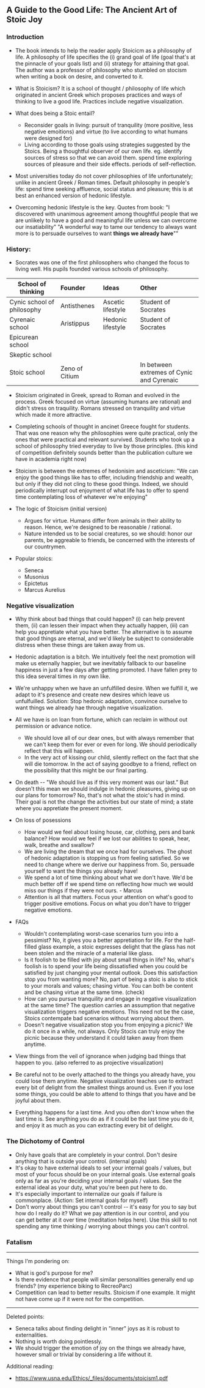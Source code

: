## A Guide to the Good Life: The Ancient Art of Stoic Joy

### Introduction

- The book intends to help the reader apply Stoicicm as a philosophy of life. A philosophy of life specifies the (i) grand goal of life (goal that's at the pinnacle of your goals list) and (ii) strategy for attaining that goal. The author was a professor of philosophy who stumbled on stocism when writing a book on desire, and converted to it.

- What is Stoicism? It is a school of thought / philosophy of life which originated in ancient Greek which proposes practices and ways of thinking to live a good life. Practices include negative visualization.

- What does being a Stoic entail?
	- Reconsider goals in living: pursuit of tranquility (more positive, less negative emoitions) and virtue (to live according to what humans were designed for)
	- Living according to those goals using strategies suggested by the Stoics. Being a thoughtful observer of our own life. eg. identify sources of stress so that we can avoid them. spend time exploring sources of pleasure and their side effects. periods of self-reflection.

- Most universities today do not cover philosophies of life unfortunately; unlike in ancient Greek / Roman times. Default philosophy in people's life: spend time seeking affluence, social status and pleasure; this is at best an enhanced version of hedonic lifestyle. 

- Overcoming hedonic lifestyle is the key. Quotes from book: "I discovered with unanimous agreement among thoughtful people that we are unlikely to have a good and meaningful life unless we can overcome our insatiability" "A wonderful way to tame our tendency to always want more is to persuade ourselves to want **things we already have**""

### History:

- Socrates was one of the first philosophers who changed the focus to living well. His pupils founded various schools of philosophy.

| School of thinking | Founder | Ideas  | Other  |
|-----------------|:-------------|:----------------|:---------------|
| Cynic school of philosophy | Antisthenes | Ascetic lifestyle | Student of Socrates  |
| Cyrenaic school | Aristippus | Hedonic lifestyle | Student of Socrates  |
| Epicurean school | | | |
| Skeptic school | | | |
| Stoic school | Zeno of Citium | | In between extremes of Cynic and Cyrenaic |

- Stoicism originated in Greek, spread to Roman and evolved in the process. Greek focused on virtue (assuming humans are rational) and didn't stress on traquility. Romans stressed on tranquility and virtue which made it more attractive.

- Completing schools of thought in ancinet Greece fought for students. That was one reason why the philosophies were quite practical, only the ones that were practical and relevant survived. Students who took up a school of philosophy tried everyday to live by those principles. (this kind of competition definitely sounds better than the publication culture we have in academia right now)
 
- Stoicism is between the extremes of hedonisim and asceticism: "We can enjoy the good things like has to offer, including friendship and wealth, but only if they did not cling to these good things. Indeed, we should periodically interrupt out enjoyment of what life has to offer to spend time contemplating loss of whatever we're enjoying"

- The logic of Stoicism (initial version)
	- Argues for virtue. Humans differ from animals in their ability to reason. Hence, we're designed to be reasonable / rational.
	- Nature intended us to be social creatures, so we should: honor our parents, be aggreable to friends, be concerned with the interests of our countrymen.

- Popular stoics:
	- Seneca
	- Musonius
	- Epictetus
	- Marcus Aurelius

### Negative visualization

- Why think about bad things that could happen? (i) can help prevent them, (ii) can lessen their impact when they actually happen, (iii) can help you appretiate what you have better. The alternative is to assume that good things are eternal, and we'd likely be subject to considerable distress when these things are taken away from us.

- Hedonic adaptation is a bitch. We intuitively feel the next promotion will make us eternally happier, but we inevitably fallback to our baseline happiness in just a few days after getting promoted. I have fallen prey to this idea several times in my own like. 

- We're unhappy when we have an unfulfilled desire. When we fulfill it, we adapt to it's presence and create new desires which leave us unfulfuilled. Solution: Stop hedonic adaptation, convince ourselve to want things we already hae through negative visualization.

- All we have is on loan from fortune, which can reclaim in without out permission or advance notice. 
	- We should love all of our dear ones, but with always remember that we can't keep them for ever or even for long. We should periodically reflect that this will happen. 
	- In the very act of kissing our child, silently reflect on the fact that she will die tomorrow. In the act of saying goodbye to a friend, reflect on the possibility that this might be our final parting. 

- On death -- "We should live as if this very moment was our last." But doesn't this mean we should indulge in hedonic pleasures, giving up on our plans for tomorrow? No, that's not what the stoic's had in mind. Their goal is not the change the activities but our state of mind; a state where you appretiate the present moment.

- On loss of posessions
	- How would we feel about losing house, car, clothing, pers and bank balance? How would we feel if we lost our abilities to speak, hear, walk, breathe and swallow?
	- We are living the dream that we once had for ourselves. The ghost of hedonic adaptation is stopping us from feeling satisfied. So we need to change where we derive our happiness from. So, persuade yourself to want the things you already have!
	- We spend a lot of time thinking about what we don't have. We'd be much better off if we spend time on reflecting how much we would miss our things if they were not ours. - Marcus 
	- Attention is all that matters. Focus your attention on what's good to trigger positive emotions. Focus on what you don't have to trigger negative emotions. 

- FAQs
	- Wouldn't contemplating worst-case scenarios turn you into a pessimist? No, it gives you a better appretiation for life. For the half-filled glass example, a stoic expresses delight that the glass has not been stolen and the miracle of a material like glass. 
	- Is it foolish to be filled with joy about small things in life? No, what's foolish is to spend your life being dissatisfied when you could be satisfied by just changing your mental outlook. Does this satisfaction stop you from wanting more? No, part of being a stoic is also to stick to your morals and values; chasing virtue. You can both be content and be chasing virtue at the same time. (check)
	- How can you pursue tranquility and engage in negative visualization at the same time? The question carries an assumption that negative visualization triggers negative emotions. This need not be the case, Stoics contempate bad scenarios without worrying about them.
	- Doesn't negative visualization stop you from enjoying a picnic? We do it once in a while, not always. Only Stocis can truly enjoy the picnic because they understand it could taken away from them anytime. 

- View things from the veil of ignorance when judging bad things that happen to you. (also referred to as projective visualization)

- Be careful not to be overly attached to the things you already have, you could lose them anytime. Negative visualization teaches use to extract every bit of delight from the smallest things around us. Even if you lose some things, you could be able to attend to things that you have and be joyful about them.

- Everything happens for a last time. And you often don't know when the last time is. See anything you do as if it could be the last time you do it, and enjoy it as much as you can extracting every bit of delight.

### The Dichotomy of Control

- Only have goals that are completely in your control. Don't desire anything that is outside your control. (internal goals)
- It's okay to have external ideals to set your internal goals / values, but most of your focus should be on your internal goals. Use external goals only as far as you're deciding your internal goals / values. See the external ideal as your duty, what you're been put here to do.
- It's especially important to internalize our goals if failure is commonplace. (Action: Set internal goals for myself)
- Don't worry about things you can't control -- it's easy for you to say but how do I really do it? What we pay attention is in our control, and you can get better at it over time (meditation helps here). Use this skill to not spending any time thinking / worrying about things you can't control. 


### Fatalism


---

Things I'm pondering on:
- What is god's purpose for me?
- Is there evidence that people will similar personalities generally end up friends? (my experience biking to RecreoParc)
- Competition can lead to better results. Stoicism if one example. It might not have come up if it were not for the competition. 

---
Deleted points:
- Seneca talks about finding delight in "inner" joys as it is robust to externalities. 
- Nothing is worth doing pointlessly.
- We should trigger the emotion of joy on the things we already have, however small or trivial by considering a life without it.


Additional reading:
- https://www.usna.edu/Ethics/_files/documents/stoicism1.pdf
